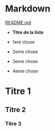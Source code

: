 # Markdown
[README.md](https://github.com/Nymphadorart/exercise-markdown#readme)
 
 * **Titre de la liste**
  * 1ere chose
 
  * 2eme chose
  
  * 3eme chose
  
  * 4eme chose	
# Titre 1 
## Titre 2
### Titre 3

